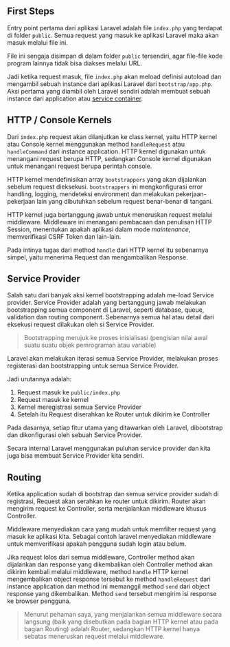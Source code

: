 ## First Steps

Entry point pertama dari aplikasi Laravel adalah file `index.php` yang terdapat di folder `public`. Semua request yang masuk ke aplikasi Laravel maka akan masuk melalui file ini.

File ini sengaja disimpan di dalam folder `public` tersendiri, agar file-file kode program lainnya tidak bisa diakses melalui URL.

Jadi ketika request masuk, file `index.php` akan meload definisi autoload dan mengambil sebuah instance dari aplikasi Laravel dari `bootstrap/app.php`. Aksi pertama yang diambil oleh Laravel sendiri adalah membuat sebuah instance dari application atau [service container](https://laravel.com/docs/11.x/container).
## HTTP / Console Kernels

Dari `index.php` request akan dilanjutkan ke class kernel, yaitu HTTP kernel atau Console kernel menggunakan method `handleRequest` atau `handleCommand` dari instance application. HTTP kernel digunakan untuk menangani request berupa HTTP, sedangkan Console kernel digunakan untuk menangani request berupa perintah console.

HTTP kernel mendefinisikan array `bootstrappers` yang akan dijalankan sebelum request dieksekusi. `bootstrappers` ini mengkonfigurasi error handling, logging, mendeteksi environment dan melakukan pekerjaan-pekerjaan lain yang dibutuhkan sebelum request benar-benar di tangani.

HTTP kernel juga bertanggung jawab untuk meneruskan request melalui middleware. Middleware ini menangani pembacaan dan penulisan HTTP Session, menentukan apakah aplikasi dalam mode *maintenance*, memverifikasi CSRF Token dan lain-lain.

Pada intinya tugas dari method `handle` dari HTTP kernel itu sebenarnya simpel, yaitu menerima Request dan mengambalikan Response.

## Service Provider

Salah satu dari banyak aksi kernel bootstrapping adalah me-load Service provider. Service Provider adalah yang bertanggung jawab melakukan bootstrapping semua component di Laravel, seperti database, queue, validation dan routing component. Sebenarnya semua hal atau detail dari eksekusi request dilakukan oleh si Service Provider.

> Bootstrapping merujuk ke proses inisialisasi (pengisian nilai awal suatu suatu objek pemrograman atau variable)

Laravel akan melakukan iterasi semua Service Provider, melakukan proses registerasi dan bootstrapping untuk semua Service Provider.

Jadi urutannya adalah:
1. Request masuk ke `public/index.php`
2. Request masuk ke kernel
3. Kernel meregistrasi semua Service Provider
4. Setelah itu Request diserahkan ke Router untuk dikirim ke Controller

Pada dasarnya, setiap fitur utama yang ditawarkan oleh Laravel, dibootstrap dan dikonfigurasi oleh sebuah Service Provider.

Secara internal Laravel menggunakan puluhan service provider dan kita juga bisa membuat Service Provider kita sendiri.

## Routing

Ketika application sudah di bootstrap dan semua service provider sudah di registrasi, Request akan serahkan ke router untuk dikirim. Router akan mengirim request ke Controller, serta menjalankan middleware khusus Controller.

Middleware menyediakan cara yang mudah untuk memfilter request yang masuk ke aplikasi kita. Sebagai contoh laravel menyediakan middleware untuk memverifikasi apakah pengguna sudah login atau belum.

Jika request lolos dari semua middleware, Controller method akan dijalankan dan response yang dikembalikan oleh Controller method akan dikirim kembali melalui middleware, method `handle` HTTP kernel mengembalikan object response tersebut ke method `handleRequest` dari instance application dan method ini memanggil method `send` dari object response yang dikembalikan. Method `send` tersebut mengirim isi response ke browser pengguna.

> Menurut pehaman saya, yang menjalankan semua middleware secara langsung (baik yang disebutkan pada bagian HTTP kernel atau pada bagian Routing) adalah Router, sedangkan HTTP kernel hanya sebatas meneruskan request melalui middleware.


